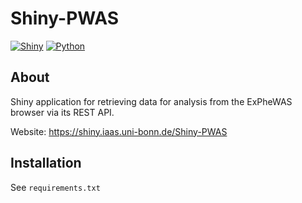 # Shiny-PWAS

[![Shiny](https://img.shields.io/badge/Shiny-1.4.0-brightgreen?style=flat-square)](#)
[![Python](https://img.shields.io/badge/Python-3.10.12-3776AB?style=flat-square&logo=python&logoColor=white)](#)


## About

Shiny application for retrieving data for analysis from the ExPheWAS browser via its REST API.

Website: https://shiny.iaas.uni-bonn.de/Shiny-PWAS

## Installation

See `requirements.txt`
